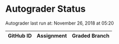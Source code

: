 # Autograder Status
Autograder last run at: November 26, 2018 at 05:20

| GitHub ID | Assignment | Graded Branch |
|-----------|------------|---------------|
